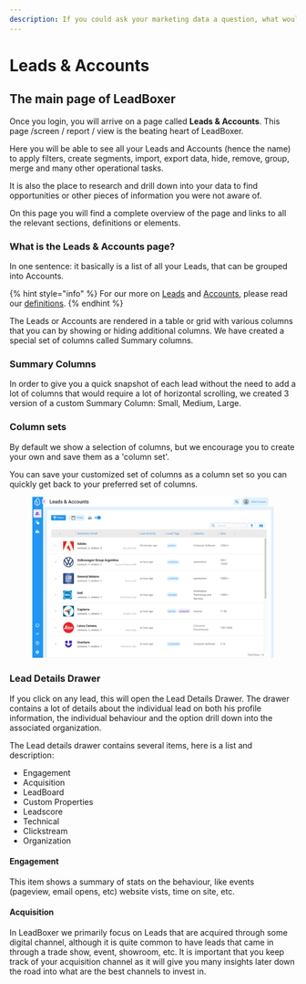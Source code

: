 ```yaml
---
description: If you could ask your marketing data a question, what would it be?
---
```


# Leads & Accounts

## The main page of LeadBoxer

Once you login, you will arrive on a page called **Leads & Accounts**. This page /screen / report / view is the beating heart of LeadBoxer.&#x20;

Here you will be able to see all your Leads and Accounts (hence the name) to apply filters, create segments, import, export data, hide, remove, group, merge and many other operational tasks.&#x20;

It is also the place to research and drill down into your data to find opportunities or other pieces of information you were not aware of.&#x20;

On this page you will find a complete overview of the page and links to all the relevant sections, definitions or elements.

### What is the Leads & Accounts page?

In one sentence: it basically is a list of all your Leads, that can be grouped into Accounts.

{% hint style="info" %}
For our more on [Leads](definitions.md#what-are-leads) and [Accounts](definitions.md#what-are-accounts), please read our [definitions](definitions.md).
{% endhint %}

The Leads or Accounts are rendered in a table or grid with various columns that you can by showing or hiding additional columns. We have created a special set of columns called Summary columns.

### Summary Columns

In order to give you a quick snapshot of each lead without the need to add a lot of columns that would require a lot of horizontal scrolling, we created 3 version of a custom Summary Column: Small, Medium, Large.

### Column sets

By default we show a selection of columns, but we encourage you to create your own and save them as a 'column set'.

You can save your customized set of columns as a column set so you can quickly get back to your preferred set of columns.

<figure><img src="../.gitbook/assets/LeadBoxer-leads-accounts-clean (1).png" alt=""><figcaption></figcaption></figure>

### Lead Details Drawer

If you click on any lead, this will open the Lead Details Drawer. The drawer contains a lot of details about the individual lead on both his profile information, the individual behaviour and the option drill down into the associated organization.

The Lead details drawer contains several items, here is a list and description:

* Engagement
* Acquisition
* LeadBoard
* Custom Properties
* Leadscore
* Technical
* Clickstream
* Organization

#### Engagement

This item shows a summary of stats on the behaviour, like events (pageview, email opens, etc) website vists, time on site, etc.

#### Acquisition

In LeadBoxer we primarily focus on Leads that are acquired through some digital channel, although it is quite common to have leads that came in through a trade show, event, showroom, etc. It is important that you keep track of your acquisition channel as it will give you many insights later down the road into what are the best channels to invest in.



##
